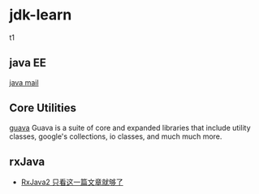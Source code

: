 # jdk-learn
t1
## java EE
[java mail](https://javaee.github.io/javamail/)

## Core Utilities
[guava](https://mvnrepository.com/artifact/com.google.guava/guava) Guava is a suite of core and expanded libraries that include utility classes, google's collections, io classes, and much much more.

## rxJava
- [RxJava2 只看这一篇文章就够了](https://juejin.im/post/5b17560e6fb9a01e2862246f)
